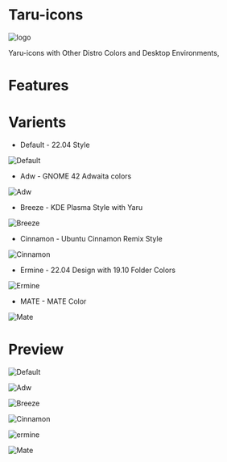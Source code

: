 # Taru-icons

![logo](logo.png)

Yaru-icons with Other Distro Colors and Desktop Environments, 

# Features


# Varients

* Default - 22.04 Style

![Default](screenshots/var-default.png)

* Adw - GNOME 42 Adwaita colors

![Adw](screenshots/var-adw.png)

* Breeze - KDE Plasma Style with Yaru

![Breeze](screenshots/var-breeze.png)

* Cinnamon - Ubuntu Cinnamon Remix Style

![Cinnamon](screenshots/var-cinnamon.png)

* Ermine - 22.04 Design with 19.10 Folder Colors

![Ermine](screenshots/var-ermine.png)

* MATE - MATE Color

![Mate](screenshots/var-mate.png)

# Preview

![Default](preview-images/preview-default.png)

![Adw](preview-images/preview-adw.png)

![Breeze](preview-images/preview-breeze.png)

![Cinnamon](preview-images/preview-cinnamon.png)

![ermine](preview-images/preview-ermine.png)

![Mate](preview-images/preview-mate.png)
